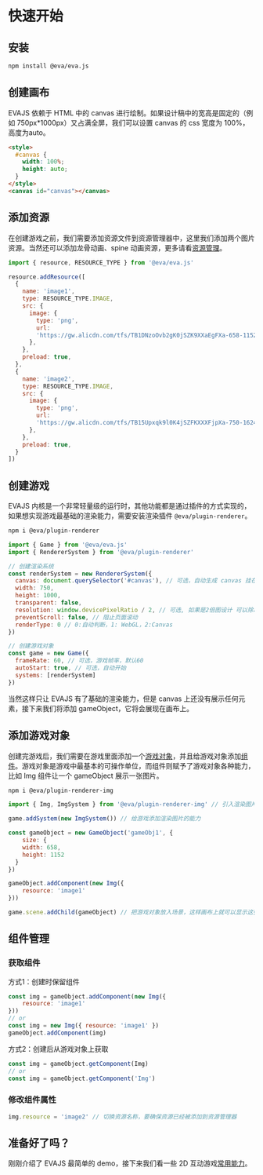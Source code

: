 # 快速开始 
## 安装

```bash
npm install @eva/eva.js
```

## 创建画布

EVAJS 依赖于 HTML 中的 canvas 进行绘制。如果设计稿中的宽高是固定的（例如 750px*1000px）又占满全屏，我们可以设置 canvas 的 css 宽度为 100%，高度为auto。

```html
<style>
  #canvas {
    width: 100%;
    height: auto;
  }
</style>
<canvas id="canvas"></canvas>
```

## 添加资源

在创建游戏之前，我们需要添加资源文件到资源管理器中，这里我们添加两个图片资源。当然还可以添加龙骨动画、spine 动画资源，更多请看[资源管理](./resourceManagement)。

```js
import { resource, RESOURCE_TYPE } from '@eva/eva.js'

resource.addResource([
  {
    name: 'image1',
    type: RESOURCE_TYPE.IMAGE,
    src: {
      image: {
        type: 'png',
        url:
        'https://gw.alicdn.com/tfs/TB1DNzoOvb2gK0jSZK9XXaEgFXa-658-1152.webp',
      },
    },
    preload: true,
  }, 
  {
    name: 'image2',
    type: RESOURCE_TYPE.IMAGE,
    src: {
      image: {
        type: 'png',
        url:
        'https://gw.alicdn.com/tfs/TB15Upxqk9l0K4jSZFKXXXFjpXa-750-1624.jpg',
      },
    },
    preload: true,
  }
])
```

## 创建游戏

EVAJS 内核是一个非常轻量级的运行时，其他功能都是通过插件的方式实现的，如果想实现游戏最基础的渲染能力，需要安装渲染插件 `@eva/plugin-renderer`。

```bash
npm i @eva/plugin-renderer
```

```js
import { Game } from '@eva/eva.js'
import { RendererSystem } from '@eva/plugin-renderer'

// 创建渲染系统
const renderSystem = new RendererSystem({
  canvas: document.querySelector('#canvas'), // 可选，自动生成 canvas 挂在 game.canvas 上 
  width: 750,
  height: 1000,
  transparent: false,
  resolution: window.devicePixelRatio / 2, // 可选, 如果是2倍图设计 可以除以2
  preventScroll: false, // 阻止页面滚动
  renderType: 0 // 0:自动判断，1: WebGL，2:Canvas
})

// 创建游戏对象
const game = new Game({
  frameRate: 60, // 可选，游戏帧率，默认60
  autoStart: true, // 可选，自动开始
  systems: [renderSystem]
})
```

当然这样只让 EVAJS 有了基础的渲染能力，但是 canvas 上还没有展示任何元素，接下来我们将添加 gameObject，它将会展现在画布上。


## 添加游戏对象

创建完游戏后，我们需要在游戏里面添加一个[游戏对象](./gameObject)，并且给游戏对象添加[组件](./customComponent)。游戏对象是游戏中最基本的可操作单位，而组件则赋予了游戏对象各种能力，比如 Img 组件让一个 gameObject 展示一张图片。

```bash
npm i @eva/plugin-renderer-img
```

```js
import { Img, ImgSystem } from '@eva/plugin-renderer-img' // 引入渲染图片所需要的组件和系统

game.addSystem(new ImgSystem()) // 给游戏添加渲染图片的能力

const gameObject = new GameObject('gameObj1', {
	size: {
  	width: 658,
    height: 1152
  }
})

gameObject.addComponent(new Img({
	resource: 'image1'
}))

game.scene.addChild(gameObject) // 把游戏对象放入场景，这样画布上就可以显示这张图片了
```

## 组件管理

### 获取组件

方式1：创建时保留组件

```js
const img = gameObject.addComponent(new Img({
	resource: 'image1'
}))
// or
const img = new Img({ resource: 'image1' })
gameObject.addComponent(img)
```

方式2：创建后从游戏对象上获取

```js
const img = gameObject.getComponent(Img)
// or
const img = gameObject.getComponent('Img')
```

### 修改组件属性

```js
img.resource = 'image2' // 切换资源名称，要确保资源已经被添加到资源管理器
```

## 准备好了吗？

刚刚介绍了 EVAJS 最简单的 demo，接下来我们看一些 2D 互动游戏[常用能力](./resourceManagement)。

<br/>
<br/>
<br/>
<br/>
<br/>

